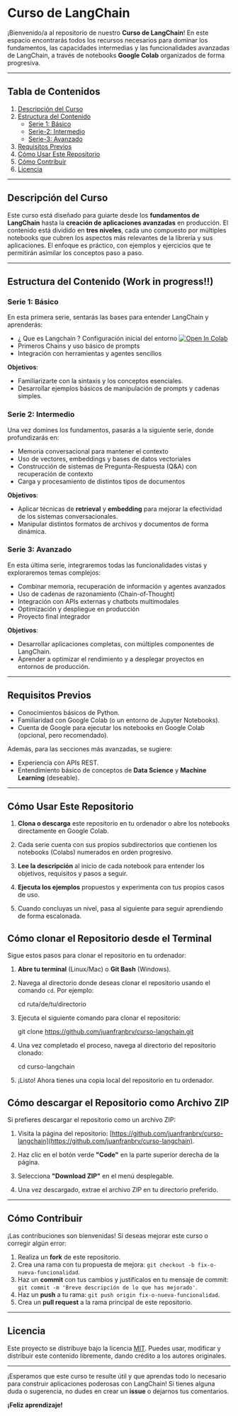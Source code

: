 # Curso de LangChain

¡Bienvenido/a al repositorio de nuestro **Curso de LangChain**! En este espacio encontrarás todos los recursos necesarios para dominar los fundamentos, las capacidades intermedias y las funcionalidades avanzadas de LangChain, a través de notebooks **Google Colab** organizados de forma progresiva.

---

## Tabla de Contenidos

1. [Descripción del Curso](#descripción-del-curso)
2. [Estructura del Contenido](#estructura-del-contenido)
   - [Serie 1: Básico](#serie-1-básico)
   - [Serie-2: Intermedio](#serie-2-intermedio)
   - [Serie-3: Avanzado](#serie-3-avanzado)
3. [Requisitos Previos](#requisitos-previos)
4. [Cómo Usar Este Repositorio](#cómo-usar-este-repositorio)
5. [Cómo Contribuir](#cómo-contribuir)
6. [Licencia](#licencia)

---

## Descripción del Curso

Este curso está diseñado para guiarte desde los **fundamentos de LangChain** hasta la **creación de aplicaciones avanzadas** en producción. El contenido está dividido en **tres niveles**, cada uno compuesto por múltiples notebooks que cubren los aspectos más relevantes de la librería y sus aplicaciones. El enfoque es práctico, con ejemplos y ejercicios que te permitirán asimilar los conceptos paso a paso.

---

## Estructura del Contenido (Work in progress!!)

### Serie 1: Básico
En esta primera serie, sentarás las bases para entender LangChain y aprenderás:
- ¿ Que es Langchain ? Configuración inicial del entorno [![Open In Colab](https://colab.research.google.com/assets/colab-badge.svg)](https://colab.research.google.com/github/juanfranbrv/curso-langchain/blob/main/langchain-01.ipynb#scrollTo=n4sbGgy_lcrD)
- Primeros Chains y uso básico de prompts
- Integración con herramientas y agentes sencillos

**Objetivos**:
- Familiarizarte con la sintaxis y los conceptos esenciales.
- Desarrollar ejemplos básicos de manipulación de prompts y cadenas simples.

### Serie 2: Intermedio
Una vez domines los fundamentos, pasarás a la siguiente serie, donde profundizarás en:
- Memoria conversacional para mantener el contexto
- Uso de vectores, embeddings y bases de datos vectoriales
- Construcción de sistemas de Pregunta-Respuesta (Q&A) con recuperación de contexto
- Carga y procesamiento de distintos tipos de documentos

**Objetivos**:
- Aplicar técnicas de **retrieval** y **embedding** para mejorar la efectividad de los sistemas conversacionales.
- Manipular distintos formatos de archivos y documentos de forma dinámica.

### Serie 3: Avanzado
En esta última serie, integraremos todas las funcionalidades vistas y exploraremos temas complejos:
- Combinar memoria, recuperación de información y agentes avanzados
- Uso de cadenas de razonamiento (Chain-of-Thought)
- Integración con APIs externas y chatbots multimodales
- Optimización y despliegue en producción
- Proyecto final integrador

**Objetivos**:
- Desarrollar aplicaciones completas, con múltiples componentes de LangChain.
- Aprender a optimizar el rendimiento y a desplegar proyectos en entornos de producción.

---

## Requisitos Previos
- Conocimientos básicos de Python.
- Familiaridad con Google Colab (o un entorno de Jupyter Notebooks).
- Cuenta de Google para ejecutar los notebooks en Google Colab (opcional, pero recomendado).

Además, para las secciones más avanzadas, se sugiere:
- Experiencia con APIs REST.
- Entendimiento básico de conceptos de **Data Science** y **Machine Learning** (deseable).

---

## Cómo Usar Este Repositorio
1. **Clona o descarga** este repositorio en tu ordenador o abre los notebooks directamente en Google Colab.

2. Cada serie cuenta con sus propios subdirectorios que contienen los notebooks (Colabs) numerados en orden progresivo.  

3. **Lee la descripción** al inicio de cada notebook para entender los objetivos, requisitos y pasos a seguir.  

4. **Ejecuta los ejemplos** propuestos y experimenta con tus propios casos de uso.  

5. Cuando concluyas un nivel, pasa al siguiente para seguir aprendiendo de forma escalonada.  


## Cómo clonar el Repositorio desde el Terminal

Sigue estos pasos para clonar el repositorio en tu ordenador:

1.  **Abre tu terminal** (Linux/Mac) o **Git Bash** (Windows).
    
2.  Navega al directorio donde deseas clonar el repositorio usando el comando `cd`. Por ejemplo:
    
      cd ruta/de/tu/directorio
    
3.  Ejecuta el siguiente comando para clonar el repositorio:
    
    git clone https://github.com/juanfranbrv/curso-langchain.git
    
4.  Una vez completado el proceso, navega al directorio del repositorio clonado:
    
    cd curso-langchain
    
5.  ¡Listo! Ahora tienes una copia local del repositorio en tu ordenador.
    

## Cómo descargar el Repositorio como Archivo ZIP

Si prefieres descargar el repositorio como un archivo ZIP:

1.  Visita la página del repositorio: [https://github.com/juanfranbrv/curso-langchain](https://github.com/juanfranbrv/curso-langchain).
    
2.  Haz clic en el botón verde **"Code"** en la parte superior derecha de la página.
    
3.  Selecciona **"Download ZIP"** en el menú desplegable.
    
4.  Una vez descargado, extrae el archivo ZIP en tu directorio preferido.







---

## Cómo Contribuir
¡Las contribuciones son bienvenidas! Si deseas mejorar este curso o corregir algún error:

1. Realiza un **fork** de este repositorio.
2. Crea una rama con tu propuesta de mejora: `git checkout -b fix-o-nueva-funcionalidad`.
3. Haz un **commit** con tus cambios y justifícalos en tu mensaje de commit: `git commit -m 'Breve descripción de lo que has mejorado'`.
4. Haz un **push** a tu rama: `git push origin fix-o-nueva-funcionalidad`.
5. Crea un **pull request** a la rama principal de este repositorio.

---

## Licencia
Este proyecto se distribuye bajo la licencia [MIT](LICENSE). Puedes usar, modificar y distribuir este contenido libremente, dando crédito a los autores originales.

---

¡Esperamos que este curso te resulte útil y que aprendas todo lo necesario para construir aplicaciones poderosas con LangChain! Si tienes alguna duda o sugerencia, no dudes en crear un **issue** o dejarnos tus comentarios.

**¡Feliz aprendizaje!**

